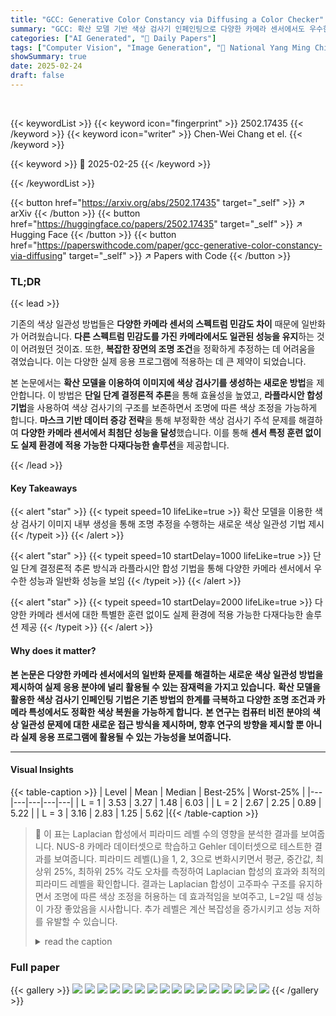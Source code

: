 ```yaml
---
title: "GCC: Generative Color Constancy via Diffusing a Color Checker"
summary: "GCC: 확산 모델 기반 색상 검사기 인페인팅으로 다양한 카메라 센서에서도 우수한 색상 일관성 달성!"
categories: ["AI Generated", "🤗 Daily Papers"]
tags: ["Computer Vision", "Image Generation", "🏢 National Yang Ming Chiao Tung University",]
showSummary: true
date: 2025-02-24
draft: false
---
```


<br>

{{< keywordList >}}
{{< keyword icon="fingerprint" >}} 2502.17435 {{< /keyword >}}
{{< keyword icon="writer" >}} Chen-Wei Chang et el. {{< /keyword >}}
 
{{< keyword >}} 🤗 2025-02-25 {{< /keyword >}}
 
{{< /keywordList >}}

{{< button href="https://arxiv.org/abs/2502.17435" target="_self" >}}
↗ arXiv
{{< /button >}}
{{< button href="https://huggingface.co/papers/2502.17435" target="_self" >}}
↗ Hugging Face
{{< /button >}}
{{< button href="https://paperswithcode.com/paper/gcc-generative-color-constancy-via-diffusing" target="_self" >}}
↗ Papers with Code
{{< /button >}}




### TL;DR


{{< lead >}}

기존의 색상 일관성 방법들은 **다양한 카메라 센서의 스펙트럼 민감도 차이** 때문에 일반화가 어려웠습니다.  **다른 스펙트럼 민감도를 가진 카메라에서도 일관된 성능을 유지**하는 것이 어려웠던 것이죠.  또한, **복잡한 장면의 조명 조건**을 정확하게 추정하는 데 어려움을 겪었습니다.  이는 다양한 실제 응용 프로그램에 적용하는 데 큰 제약이 되었습니다.

본 논문에서는 **확산 모델을 이용하여 이미지에 색상 검사기를 생성하는 새로운 방법**을 제안합니다.  이 방법은 **단일 단계 결정론적 추론**을 통해 효율성을 높였고, **라플라시안 합성 기법**을 사용하여 색상 검사기의 구조를 보존하면서 조명에 따른 색상 조정을 가능하게 합니다.  **마스크 기반 데이터 증강 전략**을 통해 부정확한 색상 검사기 주석 문제를 해결하여 **다양한 카메라 센서에서 최첨단 성능을 달성**했습니다.  이를 통해 **센서 특정 훈련 없이도 실제 환경에 적용 가능한 다재다능한 솔루션**을 제공합니다.

{{< /lead >}}


#### Key Takeaways

{{< alert "star" >}}
{{< typeit speed=10 lifeLike=true >}} 확산 모델을 이용한 색상 검사기 이미지 내부 생성을 통해 조명 추정을 수행하는 새로운 색상 일관성 기법 제시 {{< /typeit >}}
{{< /alert >}}

{{< alert "star" >}}
{{< typeit speed=10 startDelay=1000 lifeLike=true >}} 단일 단계 결정론적 추론 방식과 라플라시안 합성 기법을 통해 다양한 카메라 센서에서 우수한 성능과 일반화 성능을 보임 {{< /typeit >}}
{{< /alert >}}

{{< alert "star" >}}
{{< typeit speed=10 startDelay=2000 lifeLike=true >}} 다양한 카메라 센서에 대한 특별한 훈련 없이도 실제 환경에 적용 가능한 다재다능한 솔루션 제공 {{< /typeit >}}
{{< /alert >}}

#### Why does it matter?
**본 논문은 다양한 카메라 센서에서의 일반화 문제를 해결하는 새로운 색상 일관성 방법을 제시하여 실제 응용 분야에 널리 활용될 수 있는 잠재력을 가지고 있습니다.**  **확산 모델을 활용한 색상 검사기 인페인팅 기법은 기존 방법의 한계를 극복하고 다양한 조명 조건과 카메라 특성에서도 정확한 색상 복원을 가능하게 합니다.**  **본 연구는 컴퓨터 비전 분야의 색상 일관성 문제에 대한 새로운 접근 방식을 제시하며, 향후 연구의 방향을 제시할 뿐 아니라 실제 응용 프로그램에 활용될 수 있는 가능성을 보여줍니다.**

------
#### Visual Insights





{{< table-caption >}}
| Level | Mean | Median | Best-25% | Worst-25% |
|---|---|---|---|---|
| L = 1 | 3.53 | 3.27 | 1.48 | 6.03 |
| L = 2 | 2.67 | 2.25 | 0.89 | 5.22 |
| L = 3 | 3.16 | 2.83 | 1.25 | 5.62 |{{< /table-caption >}}

> 🔼 이 표는 Laplacian 합성에서 피라미드 레벨 수의 영향을 분석한 결과를 보여줍니다. NUS-8 카메라 데이터셋으로 학습하고 Gehler 데이터셋으로 테스트한 결과를 보여줍니다.  피라미드 레벨(L)을 1, 2, 3으로 변화시키면서 평균, 중간값, 최상위 25%, 최하위 25% 각도 오차를 측정하여 Laplacian 합성의 효과와 최적의 피라미드 레벨을 확인합니다. 결과는 Laplacian 합성이 고주파수 구조를 유지하면서 조명에 따른 색상 조정을 허용하는 데 효과적임을 보여주고,  L=2일 때 성능이 가장 좋았음을 시사합니다. 추가 레벨은 계산 복잡성을 증가시키고 성능 저하를 유발할 수 있습니다.
> <details>
> <summary>read the caption</summary>
> Table \thetable: Analysis of different pyramid levels in Laplacian composition. Results are trained on the NUS-8 Camera dataset and tested on Gehler dataset .
> </details>





### Full paper

{{< gallery >}}
<img src="paper_images/1.png" class="grid-w50 md:grid-w33 xl:grid-w25" />
<img src="paper_images/2.png" class="grid-w50 md:grid-w33 xl:grid-w25" />
<img src="paper_images/3.png" class="grid-w50 md:grid-w33 xl:grid-w25" />
<img src="paper_images/4.png" class="grid-w50 md:grid-w33 xl:grid-w25" />
<img src="paper_images/5.png" class="grid-w50 md:grid-w33 xl:grid-w25" />
<img src="paper_images/6.png" class="grid-w50 md:grid-w33 xl:grid-w25" />
<img src="paper_images/7.png" class="grid-w50 md:grid-w33 xl:grid-w25" />
<img src="paper_images/8.png" class="grid-w50 md:grid-w33 xl:grid-w25" />
<img src="paper_images/9.png" class="grid-w50 md:grid-w33 xl:grid-w25" />
<img src="paper_images/10.png" class="grid-w50 md:grid-w33 xl:grid-w25" />
<img src="paper_images/11.png" class="grid-w50 md:grid-w33 xl:grid-w25" />
<img src="paper_images/12.png" class="grid-w50 md:grid-w33 xl:grid-w25" />
<img src="paper_images/13.png" class="grid-w50 md:grid-w33 xl:grid-w25" />
<img src="paper_images/14.png" class="grid-w50 md:grid-w33 xl:grid-w25" />
<img src="paper_images/15.png" class="grid-w50 md:grid-w33 xl:grid-w25" />
<img src="paper_images/16.png" class="grid-w50 md:grid-w33 xl:grid-w25" />
{{< /gallery >}}